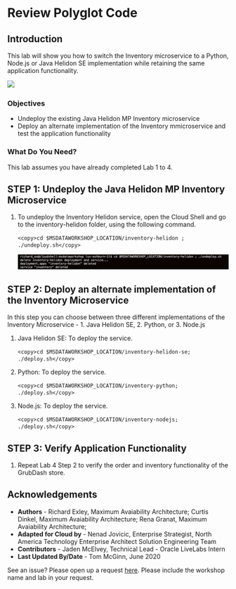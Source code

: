 # Review Polyglot Code
## Introduction

This lab will show you how to switch the Inventory microservice to a Python, Node.js or Java Helidon SE implementation while retaining the same application functionality.

![](images/veggie-dash-app-arch.png " ")

### Objectives
-   Undeploy the existing Java Helidon MP Inventory microservice
-   Deploy an alternate implementation of the Inventory mmicroservice and test the application functionality

### What Do You Need?

This lab assumes you have already completed Lab 1 to 4.

## **STEP 1**: Undeploy the Java Helidon MP Inventory Microservice

1. To undeploy the Inventory Helidon service, open the Cloud Shell and go to the
    inventory-helidon folder, using the following command.

    ```
    <copy>cd $MSDATAWORKSHOP_LOCATION/inventory-helidon ; ./undeploy.sh</copy>
    ```

   ![](images/undeploy-inventory-helidon-mp.png " ")

## **STEP 2**: Deploy an alternate implementation of the Inventory Microservice

In this step you can choose between three different implementations of the Inventory Microservice - 1. Java Helidon SE, 2. Python, or 3. Node.js

1. Java Helidon SE: To deploy the service.

    ```
    <copy>cd $MSDATAWORKSHOP_LOCATION/inventory-helidon-se; ./deploy.sh</copy>
    ```

2. Python: To deploy the service.

    ```
    <copy>cd $MSDATAWORKSHOP_LOCATION/inventory-python; ./deploy.sh</copy>
    ```

3. Node.js: To deploy the service.

    ```
    <copy>cd $MSDATAWORKSHOP_LOCATION/inventory-nodejs; ./deploy.sh</copy>
    ```

## **STEP 3**: Verify Application Functionality

1. Repeat Lab 4 Step 2 to verify the order and inventory functionality of the GrubDash store.

## Acknowledgements
* **Authors** - Richard Exley, Maximum Avaiability Architecture; Curtis Dinkel, Maximum Avaiability Architecture; Rena Granat, Maximum Avaiability Architecture;
* **Adapted for Cloud by** -  Nenad Jovicic, Enterprise Strategist, North America Technology Enterprise Architect Solution Engineering Team
* **Contributors** - Jaden McElvey, Technical Lead - Oracle LiveLabs Intern
* **Last Updated By/Date** - Tom McGinn, June 2020

See an issue?  Please open up a request [here](https://github.com/oracle/learning-library/issues).   Please include the workshop name and lab in your request.
